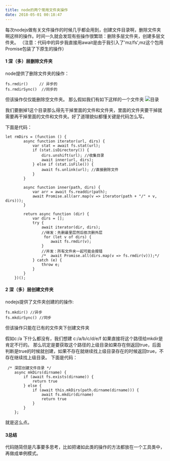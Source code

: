 ```yaml
---
title: node的两个常用文件夹操作
date: 2018-05-01 00:18:47
---
```


每次nodejs做有关文件操作的时候几乎都会用到，创建文件目录啊，删除文件夹啊这样的操作。时间一久就会发现有些操作很繁琐：删除多层文件夹，创建多层文件夹。
（注意：代码中的异步我直接用await是由于我引入了'mz/fs',mz这个包用Promise包装了下原生的操作）


#### 1 深（多）层删除文件夹
node提供了删除文件夹的操作：
```
fs.rmdir()     // 异步的
fs.rmdirSync()  //同步的
```
但该操作仅仅能删除空文件夹。
那么假如我们有如下这样的一个文件夹
![目录](/img/js/upload_images/6191737-fcc31c22b4c7845b.png)

我们要删掉1这个目录那么得先干掉里面的文件和文件夹，里面的文件夹要干掉就需要再干掉里面的文件和文件夹。好了道理貌似都懂关键是代码怎么写。

下面是代码：
```
let rmDirs = (function () {
        async function iterator(url, dirs) {
            var stat = await fs.stat(url);
            if (stat.isDirectory()) {
                dirs.unshift(url); //收集目录
                await inner(url, dirs);
            } else if (stat.isFile()) {
                await fs.unlink(url); //直接删除文件
            }
        }

        async function inner(path, dirs) {
            var arr = await fs.readdir(path);
            await Promise.all(arr.map(v => iterator(path + "/" + v, dirs)));
        }

        return async function (dir) {
            var dirs = [];
            try {
                await iterator(dir, dirs);
                //继发：先删最里层然后依次删外层
                 for (let v of dirs) {
                    await fs.rmdir(v);
                }
                //并发：所有文件夹一起可能会报错
                /*  await Promise.all(dirs.map(v => fs.rmdir(v)));*/
            } catch (e) {
                throw e;
            }
        }
    })();
```

#### 2 深（多）层创建文件夹

nodejs提供了文件夹创建的的操作:
```
fs.mkdir() //异步
fs.mkdirSync() //同步
```
但该操作只能在已有的文件夹下创建文件夹

假如c:/a 下什么都没有，我们想建 c:/a/b/c/d/e/f
如果直接将这个路径给mkdir是肯定不行的。
那么坑定是要获取这个路径的上级目录如果存在侧返回true，后面判断是true的时候就创建，如果不存在就继续找上级目录存在的时候返回true，不存在继续找上级目录。
下面是代码：
```
 /* 深层创建文件目录 */
    async mkDirs(dirname) {
        if (await fs.exists(dirname)) {
            return true
        } else {
            if (await this.mkDirs(path.dirname(dirname))) {
                await fs.mkdir(dirname)
                return true
            }
        }
    };
```
就是这么点。

#### 3总结
代码随简但是凡事要多思考，比如把诸如此类的操作的方法都放在一个工具类中，再做成单例模式。
